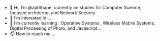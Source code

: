 - 👋 Hi, I’m @aptShape, currently on studies for Computer Science, focused on Internet and Network Security
- 👀 I’m interested in ...
- 🌱 I’m currently learning : Operative Systems , Wireless Mobile Systems, Digital Processing of Photo, and Javascript...
- 📫 How to reach me ...


<!---
aptShape/aptShape is a ✨ special ✨ repository because its `README.md` (this file) appears on your GitHub profile.
You can click the Preview link to take a look at your changes.
--->
